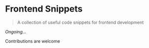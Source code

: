 # Frontend Snippets

> A collection of useful code snippets for frontend development

*Ongoing...*

Contributions are welcome

